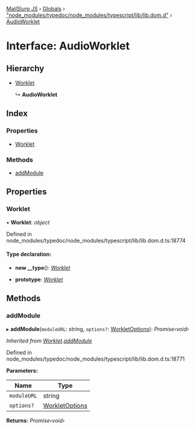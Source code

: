 [MailSlurp JS](../README.md) › [Globals](../globals.md) › ["node_modules/typedoc/node_modules/typescript/lib/lib.dom.d"](../modules/_node_modules_typedoc_node_modules_typescript_lib_lib_dom_d_.md) › [AudioWorklet](_node_modules_typedoc_node_modules_typescript_lib_lib_dom_d_.audioworklet.md)

# Interface: AudioWorklet

## Hierarchy

* [Worklet](_node_modules_typedoc_node_modules_typescript_lib_lib_dom_d_.worklet.md)

  ↳ **AudioWorklet**

## Index

### Properties

* [Worklet](_node_modules_typedoc_node_modules_typescript_lib_lib_dom_d_.audioworklet.md#worklet)

### Methods

* [addModule](_node_modules_typedoc_node_modules_typescript_lib_lib_dom_d_.audioworklet.md#addmodule)

## Properties

###  Worklet

• **Worklet**: *object*

Defined in node_modules/typedoc/node_modules/typescript/lib/lib.dom.d.ts:18774

#### Type declaration:

* **new __type**(): *[Worklet](_node_modules_typedoc_node_modules_typescript_lib_lib_dom_d_.worklet.md)*

* **prototype**: *[Worklet](_node_modules_typedoc_node_modules_typescript_lib_lib_dom_d_.worklet.md)*

## Methods

###  addModule

▸ **addModule**(`moduleURL`: string, `options?`: [WorkletOptions](_node_modules_typedoc_node_modules_typescript_lib_lib_dom_d_.workletoptions.md)): *Promise‹void›*

*Inherited from [Worklet](_node_modules_typedoc_node_modules_typescript_lib_lib_dom_d_.worklet.md).[addModule](_node_modules_typedoc_node_modules_typescript_lib_lib_dom_d_.worklet.md#addmodule)*

Defined in node_modules/typedoc/node_modules/typescript/lib/lib.dom.d.ts:18771

**Parameters:**

Name | Type |
------ | ------ |
`moduleURL` | string |
`options?` | [WorkletOptions](_node_modules_typedoc_node_modules_typescript_lib_lib_dom_d_.workletoptions.md) |

**Returns:** *Promise‹void›*
